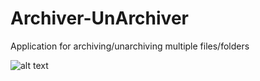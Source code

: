 # Archiver-UnArchiver
Application for archiving/unarchiving multiple files/folders

![alt text](https://raw.githubusercontent.com/username/Archiver-UnArchiver/Archiver_image.png)

